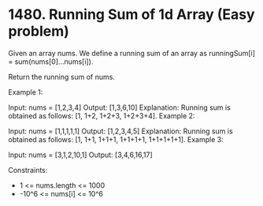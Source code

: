 # 1480. Running Sum of 1d Array (Easy problem)

Given an array nums. We define a running sum of an array as runningSum[i] = sum(nums[0]…nums[i]).

Return the running sum of nums.
 

Example 1:

Input: nums = [1,2,3,4]
Output: [1,3,6,10]
Explanation: Running sum is obtained as follows: [1, 1+2, 1+2+3, 1+2+3+4].
Example 2:

Input: nums = [1,1,1,1,1]
Output: [1,2,3,4,5]
Explanation: Running sum is obtained as follows: [1, 1+1, 1+1+1, 1+1+1+1, 1+1+1+1+1].
Example 3:

Input: nums = [3,1,2,10,1]
Output: [3,4,6,16,17]
 

Constraints:

- 1 <= nums.length <= 1000
- -10^6 <= nums[i] <= 10^6